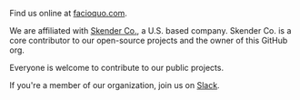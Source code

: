 Find us online at [facioquo.com](https://facioquo.com).

We are affiliated with [Skender Co.](https://skenderco.com), a U.S. based company.  Skender Co. is a core contributor to our open-source projects and the owner of this GitHub org.

Everyone is welcome to contribute to our public projects.

If you're a member of our organization, join us on [Slack](https://facioquo.slack.com).
